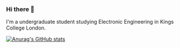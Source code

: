 ### Hi there 👋
I'm a undergraduate student studying Electronic Engineering in Kings College London.

[![Anurag's GitHub stats](https://github-readme-stats.vercel.app/api?username=ermaolaoye)](https://github.com/anuraghazra/github-readme-stats)

<!--
**ermaolaoye/ermaolaoye** is a ✨ _special_ ✨ repository because its `README.md` (this file) appears on your GitHub profile.

Here are some ideas to get you started:

- 🔭 I’m currently working on ...
- 🌱 I’m currently learning ...
- 👯 I’m looking to collaborate on ...
- 🤔 I’m looking for help with ...
- 💬 Ask me about ...
- 📫 How to reach me: ...
- 😄 Pronouns: ...
- ⚡ Fun fact: ...
-->

